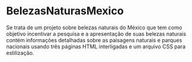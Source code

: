 # BelezasNaturasMexico
Se trata de um projeto sobre belezas naturais do México que tem como objetivo incentivar a pesquisa e a apresentação de suas belezas naturais contém informações detalhadas sobre as paisagens naturais e parques nacionais usando três páginas HTML interligadas e um arquivo CSS para estilização.
